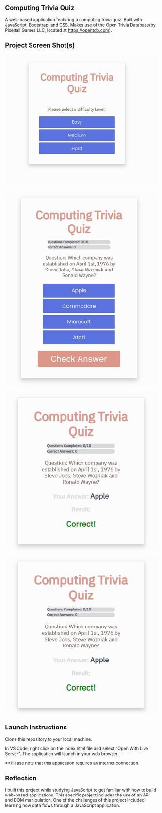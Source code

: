 ## Computing Trivia Quiz

A web-based application featuring a computing trivia quiz. Built with JavaScript, Bootstrap, and CSS. Makes use of the Open Trivia Database(by Pixeltail Games LLC, located at https://opentdb.com). 

## Project Screen Shot(s)

![Quiz Start Screen](img/Quiz-1.png "To start the quiz, please select a difficulty level.")

![Trivia Question Screen](img/Quiz-2.png "You will have four options to choose from.")

![Individual Question Result Screen](img/Quiz-3.png "You will be notified if your answer was correct or incorrect.")

![Status Bars](img/Quiz-3.png "While taking the quiz, the status bars at the top will change based on the number of questions already completed and the current number of correct answers.")

## Launch Instructions

Clone this repository to your local machine. 

In VS Code, right click on the index.html file and select "Open With Live Server". The application will launch in your web browser.

**Please note that this application requires an internet connection.  

## Reflection

I built this project while studying JavaScript to get familiar with how to build web-based applications. This specific project includes the use of an API and DOM manipulation. One of the challenges of this project included learning how data flows through a JavaScript application.
